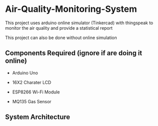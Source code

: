 # Air-Quality-Monitoring-System
 This project uses arduino online simulator (Tinkercad) with thingspeak to monitor the air quality and provide a statistical report
  
 This project can also be done without online simulation
 
## Components Required (ignore if are doing it online)

* Arduino Uno

* 16X2 Charater LCD

* ESP8266 Wi-Fi Module

* MQ135 Gas Sensor
 
## System Architecture
